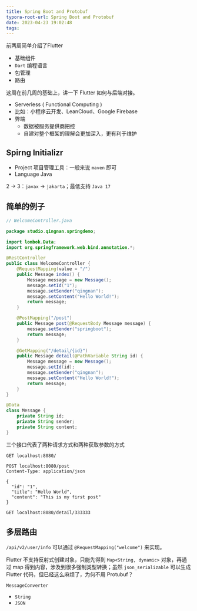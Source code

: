 ```yaml
---
title: Spring Boot and Protobuf
typora-root-url: Spring Boot and Protobuf
date: 2023-04-23 19:02:48
tags:
---
```


前两周简单介绍了Flutter

* 基础组件
* `Dart` 编程语言
* 包管理
* 路由

这周在前几周的基础上，讲一下 Flutter 如何与后端对接。

* Serverless ( Functional Computing )
* 比如：小程序云开发、LeanCloud、Google Firebase
* 弊端
  * 数据被服务提供商把控
  * 自建对整个框架的理解会更加深入，更有利于维护

## Spirng Initializr

* Project 项目管理工具：一般来说 `maven` 即可
* Language Java

2 -> 3：`javax` -> `jakarta`；最低支持 `Java 17`

## 简单的例子

```java
// WelcomeController.java

package studio.qingnan.springdemo;

import lombok.Data;
import org.springframework.web.bind.annotation.*;

@RestController
public class WelcomeController {
    @RequestMapping(value = "/")
    public Message index() {
        Message message = new Message();
        message.setId("1");
        message.setSender("qingnan");
        message.setContent("Hello World!");
        return message;
    }

    @PostMapping("/post")
    public Message post(@RequestBody Message message) {
        message.setSender("springboot");
        return message;
    }

    @GetMapping("/detail/{id}")
    public Message detail(@PathVariable String id) {
        Message message = new Message();
        message.setId(id);
        message.setSender("qingnan");
        message.setContent("Hello World!");
        return message;
    }
}

@Data
class Message {
    private String id;
    private String sender;
    private String content;
}
```

三个接口代表了两种请求方式和两种获取参数的方式

```http
GET localhost:8080/
```

```http
POST localhost:8080/post
Content-Type: application/json

{
  "id": "1",
  "title": "Hello World",
  "content": "This is my first post"
}
```

```http
GET localhost:8080/detail/333333
```

## 多层路由

`/api/v2/user/info` 可以通过 `@RequestMapping("welcome")` 来实现。


Flutter 不支持反射式创建对象，只能先得到 `Map<String, dynamic>` 对象，再通过 map 得到内容，涉及到很多强制类型转换；虽然 `json_serializable` 可以生成 Flutter 代码，但已经这么麻烦了，为何不用 Protubuf？


`MessageConverter`

* `String`
* `JSON`
